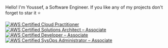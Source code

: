 Hello! I'm Youssef, a Software Engineer. If you like any of my projects don't forget to star it ⭐

<!--START_SECTION:badges-->
[![AWS Certified Cloud Practitioner](https://images.credly.com/size/125x125/images/00634f82-b07f-4bbd-a6bb-53de397fc3a6/image.png)](http://www.credly.com/badges/b10e8ece-03bd-4736-b54c-8b7e6ddab36a "AWS Certified Cloud Practitioner")
[![AWS Certified Solutions Architect – Associate](https://images.credly.com/size/125x125/images/0e284c3f-5164-4b21-8660-0d84737941bc/image.png)](http://www.credly.com/badges/ca94d6ea-0d33-4abd-af57-878a37909e79 "AWS Certified Solutions Architect – Associate")
[![AWS Certified Developer – Associate](https://images.credly.com/size/125x125/images/b9feab85-1a43-4f6c-99a5-631b88d5461b/image.png)](http://www.credly.com/badges/87bd87c5-9584-497d-a4b4-95339f6ef003 "AWS Certified Developer – Associate")
[![AWS Certified SysOps Administrator – Associate](https://images.credly.com/size/125x125/images/f0d3fbb9-bfa7-4017-9989-7bde8eaf42b1/image.png)](http://www.credly.com/badges/95c719f0-ecac-4fb5-8062-a1b30f301d1b "AWS Certified SysOps Administrator – Associate")
<!--END_SECTION:badges-->
